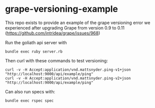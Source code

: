 # grape-versioning-example
This repo exists to provide an example of the grape versioning error we experienced after upgrading Grape from version 0.9 to 0.11 (https://github.com/intridea/grape/issues/968)

Run the goliath api server with

```
bundle exec ruby server.rb
```

Then curl with these commands to test versioning:

```
curl -v -H Accept:application/vnd.mattsnyder.ping-v1+json "http://localhost:9000/api/example/ping"
curl -v -H Accept:application/vnd.mattsnyder.ping-v2+json "http://localhost:9000/api/example/ping"
```

Can also run specs with:

```
bundle exec rspec spec
```
